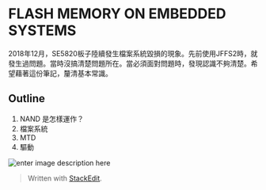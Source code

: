 # FLASH MEMORY ON EMBEDDED SYSTEMS
2018年12月，SE5820板子陸續發生檔案系統毀損的現象。先前使用JFFS2時，就發生過問題。當時沒搞清楚問題所在。當必須面對問題時，發現認識不夠清楚。希望藉著這份筆記，釐清基本常識。
## Outline

 1. NAND 是怎樣運作？
 2. 檔案系統
 3. MTD
 4. 驅動

![enter image description here](http://wiki.csie.ncku.edu.tw/Flash_Construction_1.jpg)

> Written with [StackEdit](https://stackedit.io/).
<!--stackedit_data:
eyJoaXN0b3J5IjpbMTY1NzY1NjczNSwxMDQ0NzkzNTg2LC0xND
QyMTEwNTUyXX0=
-->
